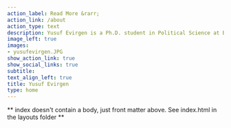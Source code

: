 ```yaml
---
action_label: Read More &rarr;
action_link: /about
action_type: text
description: Yusuf Evirgen is a Ph.D. student in Political Science at Binghamton University, SUNY. He received his BA (degree) in Political Science at Işık University in 2016, and his MA in Political Science at the Social Sciences University of Ankara in 2021. His research topics include contentious politics, coups, human rights, and state repression.
image_left: true
images:
- yusufevirgen.JPG
show_action_link: true
show_social_links: true
subtitle:
text_align_left: true
title: Yusuf Evirgen
type: home
---
```


** index doesn't contain a body, just front matter above.
See index.html in the layouts folder **

